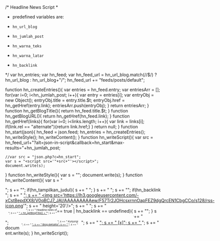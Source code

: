 /* Headline News Script
 *
 * predefined variables are:
 *     hn_url_blog
 *     hn_jumlah_post
 *     hn_warna_teks
 *     hn_warna_latar
 *     hn_backlink
 */
var hn_entries; var hn_feed;
var hn_feed_url = hn_url_blog.match(/\/$/) ? hn_url_blog : hn_url_blog+"/";
hn_feed_url += "feeds/posts/default";

function hn_createEntries(){
    var entries = hn_feed.entry;
    var entriesArr = [];
    for(var i=0; i<hn_jumlah_post; i++){
        var entry = entries[i];
        var entryObj = new Object();
        entryObj.title = entry.title.$t;
        entryObj.href  = hn_getHref(entry.link);
        entriesArr.push(entryObj);
    }
    return entriesArr;
}
function hn_getBlogTitle(){
    return hn_feed.title.$t;
}
function hn_getBlogURL(){
    return hn_getHref(hn_feed.link);
}
function hn_getHref(links){
    for(var i=0; i<links.length; i++){
        var link = links[i];
        if(link.rel == "alternate"){return link.href;}
    }
    return null;
}
function hn_start(json){
    hn_feed = json.feed;
    hn_entries = hn_createEntries();
    hn_writeStyle();
    hn_writeContent();
}
function hn_writeScript(){
    var src = hn_feed_url+"?alt=json-in-script&callback=hn_start&max-results="+hn_jumlah_post;
    
    //var src = "json.php?c=hn_start";
    var s = "<script src='"+src+"'></script>";
    document.write(s);
}
function hn_writeStyle(){
    var s = "<style type='text/css'>";
    s += "#hn_headline{";
    s += "    position:fixed;";
    s += "    "+hn_posisi+":0px;";
    s += "    left:0px;";
    s += "    padding:5px;";
    s += "    width:100%;";
    s += "    background:" + hn_warna_latar + ";";
    s += "    border:1px solid "+ hn_warna_garis + ";";
    s += "}";
    s += "* html #hn_headline{position:relative;}";
    s += "</style>";
    document.write(s);
}
function hn_writeContent(){
    var s = "<div id='hn_headline' title='Liputan hari ini "+hn_getBlogTitle()+"'>";
    s += "<div style='float:left'>";
    s += " <a href='"+hn_feed_url+"'>";
    s += "  <img src='https://lh3.googleusercontent.com/-xCstBepdXX8/V0qBCJ7_JAI/AAAAAAAAAew/F57Tr2JOHcsxrnnOapFEZ9dgQrcEN1CbgCCo/s128/rss-icon.png'";
    s += " height='20'/>";
    s += " </a>";
    s += "</div>";
    if(hn_tampilkan_judul){
        s += "  <div style='float:left; font-size:8px; text-align:right; margin-left:10px;'>";
        s += "    Headline news of <br/>";
        s += "    <a href='" + hn_getBlogURL() + "'>" + hn_getBlogTitle() + "</a>";
        s += "  </div>";
    }
    s += "  <marquee style='float:left; margin-left:10px; width:80%' scrollAmount='3'>";
    for(var i=0; i<hn_jumlah_post; i++){
        var hn_entry = hn_entries[i];
        s += "<a href='"+hn_entry.href+"' ";
        s += "onmouseover='this.parentNode.stop()' onmouseout='this.parentNode.start()'";
        s += ">" + hn_entry.title + "</a>";
        if(i != hn_jumlah_post-1){s += " | ";}
    }
    s += "  </marquee>";
    s += "<div style='float:right; margin-right:10px;'>";
    s += "  <a href='javascript:void(0)' onclick='document.getElementById(\"hn_headline\").style.display=\"none\"'>";
    s += "    [x]";
    s += "  </a>";
    s += "</div>";
    if(hn_backlink == true | hn_backlink == undefined){
        s += "<div style='float:right; font-size:8px; text-align:right; margin-right:10px'>";
        s += "  Kunjungi <br/>";
        s += "  <a href='http://blog.dekalita.com/'>";
        s += "    Blog deKalita";
        s += "  </a>";
        s += "</div>";
    }
    s += "</div>";
    document.write(s);
}
hn_writeScript();
